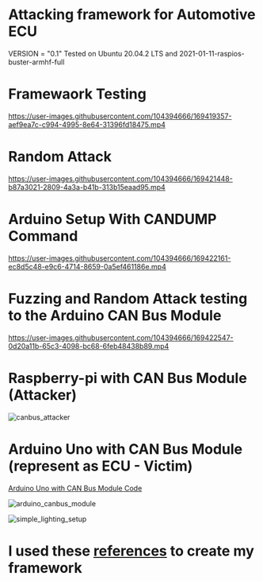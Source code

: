 # Attacking framework for Automotive ECU

VERSION = "0.1" 
Tested on Ubuntu 20.04.2 LTS and 2021-01-11-raspios-buster-armhf-full


# Framewaork Testing

https://user-images.githubusercontent.com/104394666/169419357-aef9ea7c-c994-4995-8e64-31396fd18475.mp4


# Random Attack

https://user-images.githubusercontent.com/104394666/169421448-b87a3021-2809-4a3a-b41b-313b15eaad95.mp4


# Arduino Setup With CANDUMP Command

https://user-images.githubusercontent.com/104394666/169422161-ec8d5c48-e9c6-4714-8659-0a5ef461186e.mp4


# Fuzzing and Random Attack testing to the Arduino CAN Bus Module

https://user-images.githubusercontent.com/104394666/169422547-0d20a11b-65c3-4098-bc68-6feb48438b89.mp4


# Raspberry-pi with CAN Bus Module (Attacker)

![canbus_attacker](https://user-images.githubusercontent.com/104394666/169423072-ef054b29-128b-4920-8b3b-13e0b28c099a.jpg)


# Arduino Uno with CAN Bus Module (represent as ECU - Victim) 
[Arduino Uno with CAN Bus Module Code](https://github.com/sajithgairuka/Attacking-framework-for-Automotive-ECU-1/blob/main/virtual_ECU_mcp2515/virtual_ECU_mcp2515.ino)


![arduino_canbus_module](https://user-images.githubusercontent.com/104394666/169423492-2c27e8a7-81a5-4efd-a3b6-d99777760da9.jpg)

![simple_lighting_setup](https://user-images.githubusercontent.com/104394666/169423573-5eaf22f2-4005-45e0-af37-6ea1ee7cb3e6.jpg)

# I used these [references](https://raw.githubusercontent.com/sajithgairuka/Attacking-framework-for-Automotive-ECU-1/main/resources/references.txt) to create my framework 
